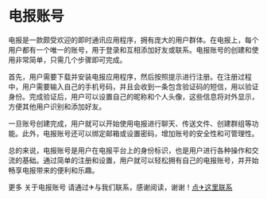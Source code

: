 # 电报账号

电报是一款颇受欢迎的即时通讯应用程序，拥有庞大的用户群体。在电报上，每个用户都有一个唯一的账号，用于登录和互相添加好友或联系。电报账号的创建和使用非常简单，只需几个步骤即可完成。

首先，用户需要下载并安装电报应用程序，然后按照提示进行注册。在注册过程中，用户需要输入自己的手机号码，并且会收到一条包含验证码的短信，用以验证身份。完成验证后，用户可以设置自己的昵称和个人头像，这些信息将对外显示，方便其他用户识别和添加好友。

一旦账号创建完成，用户就可以开始使用电报进行聊天、传送文件、创建群组等功能。此外，电报账号还可以绑定邮箱或设置密码，增加账号的安全性和可管理性。

总的来说，电报账号是用户在电报平台上的身份标识，也是用户进行各种操作和交流的基础。通过简单的注册和设置，用户就可以轻松拥有自己的电报账号，并开始畅享电报带来的便利和乐趣。

更多 关于电报账号 请通过✈与我们联系，感谢阅读，谢谢！[点✈这里联系](https://d.k02.cc)